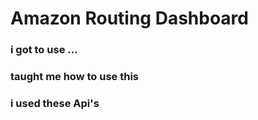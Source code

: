 # Amazon Routing Dashboard

### i got to use ...

### taught me how to use this

### i used these Api's
